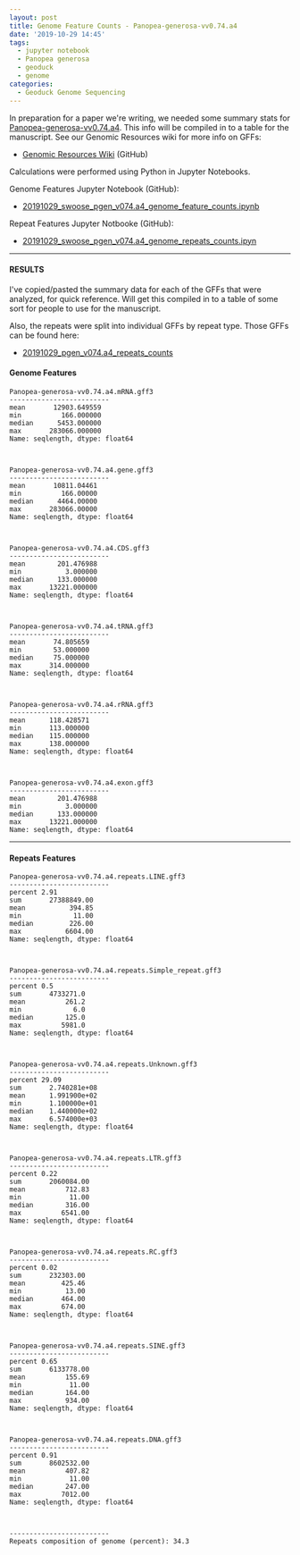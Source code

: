 ```yaml
---
layout: post
title: Genome Feature Counts - Panopea-generosa-vv0.74.a4
date: '2019-10-29 14:45'
tags:
  - jupyter notebook
  - Panopea generosa
  - geoduck
  - genome
categories:
  - Geoduck Genome Sequencing
---
```


In preparation for a paper we're writing, we needed some summary stats for [Panopea-generosa-vv0.74.a4](https://robertslab.github.io/sams-notebook/2019/09/28/Genome-Annotation-Pgenerosa_v074-a4-Using-GenSAS.html). This info will be compiled in to a table for the manuscript. See our Genomic Resources wiki for more info on GFFs:

- [Genomic Resources Wiki](https://github.com/RobertsLab/resources/wiki/Genomic-Resources) (GitHub)

Calculations were performed using Python in  Jupyter Notebooks.

Genome Features Jupyter Notebook (GitHub):

 - [20191029_swoose_pgen_v074.a4_genome_feature_counts.ipynb](https://github.com/RobertsLab/code/blob/master/notebooks/sam/20191029_swoose_pgen_v074.a4_genome_feature_counts.ipynb)

 Repeat Features Jupyter Notbooke (GitHub):

 - [20191029_swoose_pgen_v074.a4_genome_repeats_counts.ipyn](https://github.com/RobertsLab/code/blob/master/notebooks/sam/20191029_swoose_pgen_v074.a4_genome_repeats_counts.ipynb)

---

#### RESULTS

I've copied/pasted the summary data for each of the GFFs that were analyzed, for quick reference. Will get this compiled in to a table of some sort for people to use for the manuscript.

Also, the repeats were split into individual GFFs by repeat type. Those GFFs can be found here:

- [20191029_pgen_v074.a4_repeats_counts](https://gannet.fish.washington.edu/Atumefaciens/20191029_pgen_v074.a4_repeats_counts/)


#### Genome Features
```
Panopea-generosa-vv0.74.a4.mRNA.gff3
-------------------------
mean       12903.649559
min          166.000000
median      5453.000000
max       283066.000000
Name: seqlength, dtype: float64



Panopea-generosa-vv0.74.a4.gene.gff3
-------------------------
mean       10811.04461
min          166.00000
median      4464.00000
max       283066.00000
Name: seqlength, dtype: float64



Panopea-generosa-vv0.74.a4.CDS.gff3
-------------------------
mean        201.476988
min           3.000000
median      133.000000
max       13221.000000
Name: seqlength, dtype: float64



Panopea-generosa-vv0.74.a4.tRNA.gff3
-------------------------
mean       74.805659
min        53.000000
median     75.000000
max       314.000000
Name: seqlength, dtype: float64



Panopea-generosa-vv0.74.a4.rRNA.gff3
-------------------------
mean      118.428571
min       113.000000
median    115.000000
max       138.000000
Name: seqlength, dtype: float64



Panopea-generosa-vv0.74.a4.exon.gff3
-------------------------
mean        201.476988
min           3.000000
median      133.000000
max       13221.000000
Name: seqlength, dtype: float64
```

---

#### Repeats Features
```
Panopea-generosa-vv0.74.a4.repeats.LINE.gff3
-------------------------
percent 2.91
sum       27388849.00
mean           394.85
min             11.00
median         226.00
max           6604.00
Name: seqlength, dtype: float64



Panopea-generosa-vv0.74.a4.repeats.Simple_repeat.gff3
-------------------------
percent 0.5
sum       4733271.0
mean          261.2
min             6.0
median        125.0
max          5981.0
Name: seqlength, dtype: float64



Panopea-generosa-vv0.74.a4.repeats.Unknown.gff3
-------------------------
percent 29.09
sum       2.740281e+08
mean      1.991900e+02
min       1.100000e+01
median    1.440000e+02
max       6.574000e+03
Name: seqlength, dtype: float64



Panopea-generosa-vv0.74.a4.repeats.LTR.gff3
-------------------------
percent 0.22
sum       2060084.00
mean          712.83
min            11.00
median        316.00
max          6541.00
Name: seqlength, dtype: float64



Panopea-generosa-vv0.74.a4.repeats.RC.gff3
-------------------------
percent 0.02
sum       232303.00
mean         425.46
min           13.00
median       464.00
max          674.00
Name: seqlength, dtype: float64



Panopea-generosa-vv0.74.a4.repeats.SINE.gff3
-------------------------
percent 0.65
sum       6133778.00
mean          155.69
min            11.00
median        164.00
max           934.00
Name: seqlength, dtype: float64



Panopea-generosa-vv0.74.a4.repeats.DNA.gff3
-------------------------
percent 0.91
sum       8602532.00
mean          407.82
min            11.00
median        247.00
max          7012.00
Name: seqlength, dtype: float64



-------------------------
Repeats composition of genome (percent): 34.3
```
